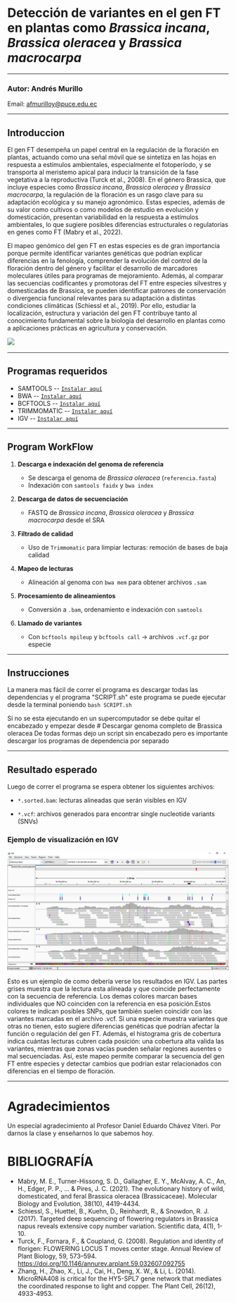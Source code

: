 # Detección de variantes en el gen FT en plantas como _Brassica incana_, _Brassica oleracea_ y _Brassica macrocarpa_

-----------------------------------

### Autor: Andrés Murillo
Email: afmurilloy@puce.edu.ec

---------------------------------------

## Introduccion 

El gen FT desempeña un papel central en la regulación de la floración en plantas, actuando como una señal móvil que se sintetiza en las hojas en respuesta a estímulos ambientales, especialmente el fotoperíodo, y se transporta al meristemo apical para inducir la transición de la fase vegetativa a la reproductiva (Turck et al., 2008). En el género Brassica, que incluye especies como _Brassica incana_, _Brassica oleracea_ y _Brassica macrocarpa_, la regulación de la floración es un rasgo clave para su adaptación ecológica y su manejo agronómico. Estas especies, además de su valor como cultivos o como modelos de estudio en evolución y domesticación, presentan variabilidad en la respuesta a estímulos ambientales, lo que sugiere posibles diferencias estructurales o regulatorias en genes como FT (Mabry et al., 2022).

El mapeo genómico del gen FT en estas especies es de gran importancia porque permite identificar variantes genéticas que podrían explicar diferencias en la fenología, comprender la evolución del control de la floración dentro del género y facilitar el desarrollo de marcadores moleculares útiles para programas de mejoramiento. Además, al comparar las secuencias codificantes y promotoras del FT entre especies silvestres y domesticadas de Brassica, se pueden identificar patrones de conservación o divergencia funcional relevantes para su adaptación a distintas condiciones climáticas (Schiessl et al., 2019). Por ello, estudiar la localización, estructura y variación del gen FT contribuye tanto al conocimiento fundamental sobre la biología del desarrollo en plantas como a aplicaciones prácticas en agricultura y conservación.
 
![](https://dryades.units.it/dryades/plants/foto/TSB42132.jpg)
 
-------------------------------------

## Programas requeridos

- SAMTOOLS
-- [`Instalar aquí`](http://www.htslib.org/)
- BWA
-- [`Instalar aquí`](http://bio-bwa.sourceforge.net/)
- BCFTOOLS
-- [`Instalar aquí`](http://www.htslib.org/)
- TRIMMOMATIC
-- [`Instalar aquí`](http://www.usadellab.org/cms/?page=trimmomatic)
- IGV
-- [`Instalar aquí`](https://igv.org)

-----------------------------------------

## Program WorkFlow

1. **Descarga e indexación del genoma de referencia**
   - Se descarga el genoma de *Brassica oleracea* (`referencia.fasta`)
   - Indexación con `samtools faidx` y `bwa index`

2. **Descarga de datos de secuenciación**
   - FASTQ de *Brassica incana*, *Brassica oleracea* y *Brassica macrocarpa*  desde el SRA

3. **Filtrado de calidad**
   - Uso de `Trimmomatic` para limpiar lecturas: remoción de bases de baja calidad

4. **Mapeo de lecturas**
   - Alineación al genoma con `bwa mem` para obtener archivos `.sam`

5. **Procesamiento de alineamientos**
   - Conversión a `.bam`, ordenamiento e indexación con `samtools`

6. **Llamado de variantes**
   - Con `bcftools mpileup` y `bcftools call` → archivos `.vcf.gz` por especie

----------------------------------

## Instrucciones 

La manera mas fácil de correr el programa es descargar todas las dependencias y el programa "SCRIPT.sh" este programa se puede
ejecutar desde la terminal poniendo `bash SCRIPT.sh`

Si no se esta ejecutando en un supercomputador se debe quitar el encabezado y empezar desde # Descargar genoma completo de Brassica oleracea
De todas formas dejo un script sin encabezado pero es importante descargar los programas de dependencia por separado

--------------------------------

## Resultado esperado

Luego de correr el programa se espera obtener los siguientes archivos: 

- `*.sorted.bam`: lecturas alineadas que serán visibles en IGV 

- `*.vcf`: archivos generados para encontrar single nucleotide variants (SNVs) 

### Ejemplo de visualización en IGV

![](imag/visualizar_IGV.JPG)

Esto es un ejemplo de como debería verse los resultados en IGV. Las partes grises muestra que la lectura esta alineada y que coincide perfectamente con la secuencia de referencia.
Los demas colores marcan bases individuales que NO coinciden con la referencia en esa posición.Estos colores te indican posibles SNPs, que también suelen coincidir con las variantes marcadas en el archivo .vcf.
Si una especie muestra variantes que otras no tienen, esto sugiere diferencias genéticas que podrían afectar la función o regulación del gen FT. Además, el histograma gris de cobertura indica cuántas lecturas cubren cada posición: una cobertura alta valida las variantes, mientras que zonas vacías pueden señalar regiones ausentes o mal secuenciadas. Así, este mapeo permite comparar la secuencia del gen FT entre especies y detectar cambios que podrían estar relacionados con diferencias en el tiempo de floración.

------------------------------------

# Agradecimientos

Un especial agradecimiento al Profesor Daniel Eduardo Chávez Viteri. Por darnos la clase y enseñarnos lo que sabemos hoy.

# BIBLIOGRAFÍA 
- Mabry, M. E., Turner-Hissong, S. D., Gallagher, E. Y., McAlvay, A. C., An, H., Edger, P. P., ... & Pires, J. C. (2021). The evolutionary history of wild, domesticated, and feral Brassica oleracea (Brassicaceae). Molecular Biology and Evolution, 38(10), 4419-4434.
- Schiessl, S., Huettel, B., Kuehn, D., Reinhardt, R., & Snowdon, R. J. (2017). Targeted deep sequencing of flowering regulators in Brassica napus reveals extensive copy number variation. Scientific data, 4(1), 1-10.
- Turck, F., Fornara, F., & Coupland, G. (2008). Regulation and identity of florigen: FLOWERING LOCUS T moves center stage. Annual Review of Plant Biology, 59, 573–594. https://doi.org/10.1146/annurev.arplant.59.032607.092755
- Zhang, H., Zhao, X., Li, J., Cai, H., Deng, X. W., & Li, L. (2014). MicroRNA408 is critical for the HY5-SPL7 gene network that mediates the coordinated response to light and copper. The Plant Cell, 26(12), 4933-4953.